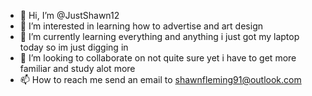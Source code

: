 - 👋 Hi, I’m @JustShawn12
- 👀 I’m interested in learning how to advertise and art design 
- 🌱 I’m currently learning everything and anything i just got my laptop today so im just digging in
- 💞️ I’m looking to collaborate on not quite sure yet i have to get more familiar and study alot more
- 📫 How to reach me send an email to shawnfleming91@outlook.com

<!---
JustShawn12/JustShawn12 is a ✨ special ✨ repository because its `README.md` (this file) appears on your GitHub profile.
You can click the Preview link to take a look at your changes.
--->
